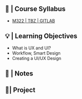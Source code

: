
## 🚩 |  Course Syllabus
- [M322 | TBZ | GITLAB](https://gitlab.com/ch-tbz-it/Stud/m322)

## 💡 |  Learning Objectives
- What is UX and UI?
- Workflow, Smart Design
- Creating a UI/UX Design

## 📓 | Notes


## 📍| Project

